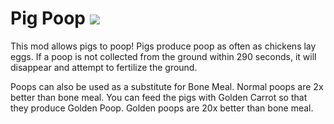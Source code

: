 # Pig Poop <img src="http://cf.way2muchnoise.eu/full_394853_downloads.svg">
This mod allows pigs to poop! Pigs produce poop as often as chickens lay eggs.
If a poop is not collected from the ground within 290 seconds, it will disappear and attempt to fertilize the ground.

Poops can also be used as a substitute for Bone Meal. Normal poops are 2x better than bone meal.
You can feed the pigs with Golden Carrot so that they produce Golden Poop. Golden poops are 20x better than bone meal.
